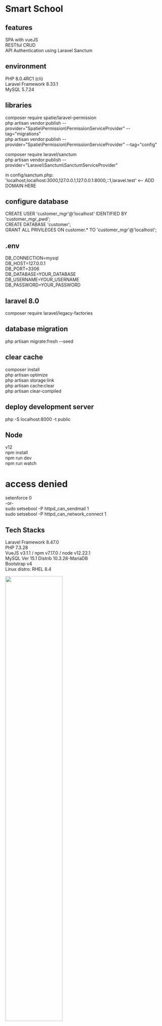 # Smart School

## features
SPA with vueJS  
RESTful CRUD  
API Authentication using Laravel Sanctum  

## environment
PHP 8.0.4RC1 (cli)  
Laravel Framework 8.33.1  
MySQL 5.7.24  

## libraries
composer require spatie/laravel-permission  
php artisan vendor:publish --provider="Spatie\Permission\PermissionServiceProvider" --tag="migrations"  
php artisan vendor:publish --provider="Spatie\Permission\PermissionServiceProvider" --tag="config"  

composer require laravel/sanctum  
php artisan vendor:publish --provider="Laravel\Sanctum\SanctumServiceProvider"  

in config/sanctum.php:  
'localhost,localhost:3000,127.0.0.1,127.0.0.1:8000,::1,laravel.test' <-- ADD DOMAIN HERE  

## configure database
CREATE USER 'customer_mgr'@'localhost' IDENTIFIED BY 'customer_mgr_pwd';  
CREATE DATABASE 'customer';  
GRANT ALL PRIVILEGES ON customer.* TO 'customer_mgr'@'localhost';  

## .env
DB_CONNECTION=mysql  
DB_HOST=127.0.0.1  
DB_PORT=3306  
DB_DATABASE=YOUR_DATABASE  
DB_USERNAME=YOUR_USERNAME  
DB_PASSWORD=YOUR_PASSWORD  

## laravel 8.0
composer require laravel/legacy-factories  

## database migration
php artisan migrate:fresh --seed  

## clear cache
composer install  
php artisan optimize  
php artisan storage:link  
php artisan cache:clear  
php artisan clear-compiled  

## deploy development server
php -S localhost:8000 -t public  

## Node
v12  
npm install  
npm run dev  
npm run watch  

# access denied
setenforce 0  
-or-  
sudo setsebool -P httpd_can_sendmail 1  
sudo setsebool -P httpd_can_network_connect 1  

## Tech Stacks
Laravel Framework 8.47.0  
PHP 7.3.28  
VueJS v3.1.1 / npm v7.17.0 / node v12.22.1  
MySQL Ver 15.1 Distrib 10.3.28-MariaDB  
Bootstrap v4  
Linux distro: RHEL 8.4  

<img src="../master/screenshots/portal-about.JPG" width="60%">
